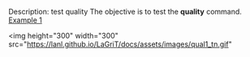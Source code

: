Description: test quality
The objective is to test the **quality** command.
[Example 1](description_qual.md)

<img height="300" width="300" src="https://lanl.github.io/LaGriT/docs/assets/images/qual1_tn.gif" 
